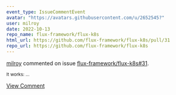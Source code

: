 ```yaml
---
event_type: IssueCommentEvent
avatar: "https://avatars.githubusercontent.com/u/2652545?"
user: milroy
date: 2022-10-13
repo_name: flux-framework/flux-k8s
html_url: https://github.com/flux-framework/flux-k8s/pull/31
repo_url: https://github.com/flux-framework/flux-k8s
---
```


<a href='https://github.com/milroy' target='_blank'>milroy</a> commented on issue <a href='https://github.com/flux-framework/flux-k8s/pull/31' target='_blank'>flux-framework/flux-k8s#31</a>.

<small>It works:...</small>

<a href='https://github.com/flux-framework/flux-k8s/pull/31' target='_blank'>View Comment</a>